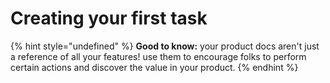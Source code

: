 # Creating your first task

{% hint style="undefined" %}
**Good to know:** your product docs aren't just a reference of all your features! use them to encourage folks to perform certain actions and discover the value in your product.
{% endhint %}
